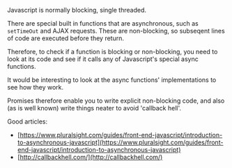 Javascript is normally blocking, single threaded.

There are special built in functions that are asynchronous, such as 
`setTimeOut` and AJAX requests. These are non-blocking, so subseqent
lines of code are executed before they return.

Therefore, to check if a function is blocking or non-blocking, you need to look 
at its code and see if it calls any of Javascript's special async functions.

It would be interesting to look at the async functions' implementations to see 
how they work.

Promises therefore enable you to write explicit non-blocking code, and also
 (as is well known) write things neater to avoid 'callback hell'.
 
 Good articles:
 
 - [https://www.pluralsight.com/guides/front-end-javascript/introduction-to-asynchronous-javascript](https://www.pluralsight.com/guides/front-end-javascript/introduction-to-asynchronous-javascript)
 - [http://callbackhell.com/](http://callbackhell.com/)
 
